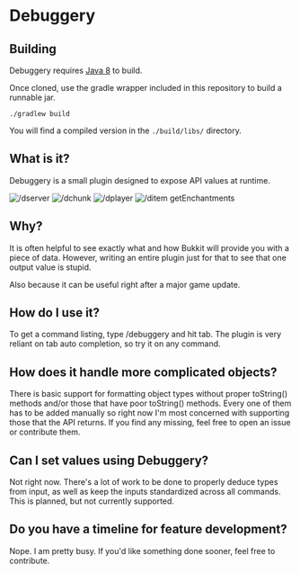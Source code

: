 Debuggery
=========

## Building
Debuggery requires [Java 8] to build.

Once cloned, use the gradle wrapper included in this repository to build a runnable jar.

`./gradlew build`

You will find a compiled version in the `./build/libs/` directory.


[Java 8]: http://www.oracle.com/technetwork/java/javase/downloads/jdk8-downloads-2133151.html

## What is it?
Debuggery is a small plugin designed to expose API values at runtime.

![/dserver](https://i.imgur.com/jhLcrc2.png)
![/dchunk](https://i.imgur.com/wbTZvbA.png)
![/dplayer](https://i.imgur.com/8d6cxSE.png)
![/ditem getEnchantments](https://i.imgur.com/A8zXdSk.png)

## Why?
It is often helpful to see exactly what and how Bukkit will provide you with a piece of data. However, writing
an entire plugin just for that to see that one output value is stupid.

Also because it can be useful right after a major game update.

## How do I use it?
To get a command listing, type /debuggery and hit tab.
The plugin is very reliant on tab auto completion, so try it on any command.

## How does it handle more complicated objects?
There is basic support for formatting object types without proper toString() methods and/or those that have poor
toString() methods. Every one of them has to be added manually so right now I'm most concerned with supporting those
that the API returns. If you find any missing, feel free to open an issue or contribute them.

## Can I set values using Debuggery?
Not right now. There's a lot of work to be done to properly deduce types from input, as well as keep the inputs
standardized across all commands. This is planned, but not currently supported.

## Do you have a timeline for feature development?
Nope. I am pretty busy. If you'd like something done sooner, feel free to contribute.
